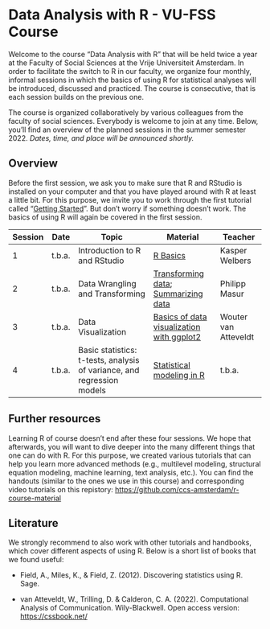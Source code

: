 Data Analysis with R - VU-FSS Course
================

Welcome to the course “Data Analysis with R” that will be held twice a
year at the Faculty of Social Sciences at the Vrije Universiteit
Amsterdam. In order to facilitate the switch to R in our faculty, we
organize four monthly, informal sessions in which the basics of using R
for statistical analyses will be introduced, discussed and practiced.
The course is consecutive, that is each session builds on the previous
one.

The course is organized collaboratively by various colleagues from the
faculty of social sciences. Everybody is welcome to join at any time.
Below, you’ll find an overview of the planned sessions in the summer
semester 2022. *Dates, time, and place will be announced shortly.*

## Overview

Before the first session, we ask you to make sure that R and RStudio is
installed on your computer and that you have played around with R at
least a little bit. For this purpose, we invite you to work through the
first tutorial called “[Getting
Started](https://github.com/ccs-amsterdam/r-course-material/blob/master/tutorials/R_basics_1_getting_started_short.md)”.
But don’t worry if something doesn’t work. The basics of using R will
again be covered in the first session.

| Session | Date   | Topic                                                                  | Material                                                                                                                                                                                                                                    | Teacher              |
|---------|--------|------------------------------------------------------------------------|---------------------------------------------------------------------------------------------------------------------------------------------------------------------------------------------------------------------------------------------|----------------------|
| 1       | t.b.a. | Introduction to R and RStudio                                          | [R Basics](https://github.com/masurp/VU_CADC/blob/main/tutorials/R_basics_introduction.md)                                                                                                                                                  | Kasper Welbers       |
| 2       | t.b.a. | Data Wrangling and Transforming                                        | [Transforming data](https://github.com/ccs-amsterdam/r-course-material/blob/master/tutorials/R-tidy-5-transformation.md); [Summarizing data](https://github.com/ccs-amsterdam/r-course-material/blob/master/tutorials/R-tidy-5b-groupby.md) | Philipp Masur        |
| 3       | t.b.a. | Data Visualization                                                     | [Basics of data visualization with ggplot2](https://github.com/ccs-amsterdam/r-course-material/blob/master/tutorials/r-tidy-3_7-visualization.md)                                                                                           | Wouter van Atteveldt |
| 4       | t.b.a. | Basic statistics: t-tests, analysis of variance, and regression models | [Statistical modeling in R](https://github.com/ccs-amsterdam/r-course-material/blob/master/tutorials/simple_modeling.md)                                                                                                                    | t.b.a.               |

## Further resources

Learning R of course doesn’t end after these four sessions. We hope that
afterwards, you will want to dive deeper into the many different things
that one can do with R. For this purpose, we created various tutorials
that can help you learn more advanced methods (e.g., multilevel
modeling, structural equation modeling, machine learning, text analysis,
etc.). You can find the handouts (similar to the ones we use in this
course) and corresponding video tutorials on this repistory:
<https://github.com/ccs-amsterdam/r-course-material>

## Literature

We strongly recommend to also work with other tutorials and handbooks,
which cover different aspects of using R. Below is a short list of books
that we found useful:

-   Field, A., Miles, K., & Field, Z. (2012). Discovering statistics
    using R. Sage.

-   van Atteveldt, W., Trilling, D. & Calderon, C. A. (2022).
    Computational Analysis of Communication. Wily-Blackwell. Open access
    version: <https://cssbook.net/>
